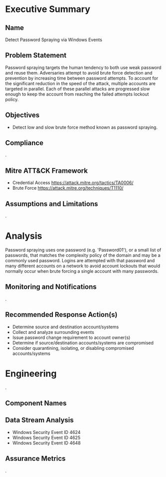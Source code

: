 # Executive Summary


## Name

Detect Password Spraying via Windows Events


## Problem Statement

Password spraying targets the human tendency to both use weak password and reuse them. Adversaries attempt to avoid brute force detection and prevention by increasing time between password attempts. To account for the significant reduction in the speed of the attack, multiple accounts are targeted in parallel. Each of these parallel attacks are progressed slow enough to keep the account from reaching the failed attempts lockout policy.


## Objectives

- Detect low and slow brute force method known as password spraying.


## Compliance

.


## Mitre ATT&CK Framework

- Credential Access https://attack.mitre.org/tactics/TA0006/
- Brute Force https://attack.mitre.org/techniques/T1110/


## Assumptions and Limitations

.


# Analysis

Password spraying uses one password (e.g. 'Password01'), or a small list of passwords, that matches the complexity policy of the domain and may be a commonly used password. Logins are attempted with that password and many different accounts on a network to avoid account lockouts that would normally occur when brute forcing a single account with many passwords.


## Monitoring and Notifications

.


## Recommended Response Action(s)

- Determine source and destination account/systems
- Collect and analyze surrounding events
- Issue password change requirement to account owner(s)
- Determine if source/destination accounts/systems are compromised
- Consider quarantining, isolating, or disabling compromised accounts/systems


# Engineering

.


## Component Names



## Data Stream Analysis

- Windows Security Event ID 4624
- Windows Security Event ID 4625
- Windows Security Event ID 4648


## Assurance Metrics

.